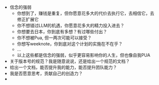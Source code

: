 - 信念的强弱
    - 你想到了，赚钱是重复，但你愿意花多大的代价去执行它，去相信它，去修正扩展它
    - 你不想错过LLM的机遇，你愿意花多大的精力投入进去？
    - 你想要去日本，你到底有多想？有过哪些付出？
    - 你不想被Pua, 但一两次可能可以接受？
    - 你想写weeknote，你到底对这个计划的实施在不在乎？
    - ...
    - 以上这些都是信念的强弱，似乎更容易影响你的人生，但也像自我PUA
- 关于版本号的规范？我是随意说说，还是给出一个规范的文档？
- 给出一个文档，能否提升我的能力，能否提升团队能力？
- 我是否愿意思考，贡献自己的创造力？
- 